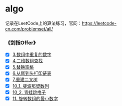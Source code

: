 # algo
记录在LeetCode上的算法练习，官网：https://leetcode-cn.com/problemset/all/


### 《剑指Offer》
- [x] [3.数组中重复的数字](https://github.com/cnting/algo/blob/master/src/offer/explain/Offer3.md)
- [x] [4.二维数组查找](https://github.com/cnting/algo/blob/master/src/offer/explain/Offer4.md)
- [x] [5.替换空格](https://github.com/cnting/algo/blob/master/src/offer/explain/Offer5.md)
- [x] [6.从尾到头打印链表](https://github.com/cnting/algo/blob/master/src/offer/explain/Offer6.md)
- [x] [7.重建二叉树](https://github.com/cnting/algo/blob/master/src/offer/explain/Offer7.md)
- [x] [10_1. 斐波那契数列](https://github.com/cnting/algo/blob/master/src/offer/explain/Offer10_1.md)
- [x] [10_2. 青蛙跳格子](https://github.com/cnting/algo/blob/master/src/offer/explain/Offer10_2.md)
- [x] [11. 旋转数组的最小数字](https://github.com/cnting/algo/blob/master/src/offer/explain/Offer11.md)